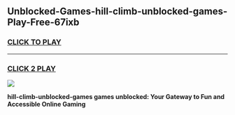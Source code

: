 
## Unblocked-Games-hill-climb-unblocked-games-Play-Free-67ixb
<h3>
<a href="https://premium76.site?title=hill-climb-unblocked-games&ref=10A">CLICK TO PLAY</a></h3>
<hr>

<h3>
<a href="https://premium76.site?title=hill-climb-unblocked-games&ref=10A">CLICK 2 PLAY</a>
  
</h3>

<a href="https://premium76.site?title=hill-climb-unblocked-games&ref=10A"><img src="https://clearcache.store/games.png"></a>


**hill-climb-unblocked-games games unblocked: Your Gateway to Fun and Accessible Online Gaming**
